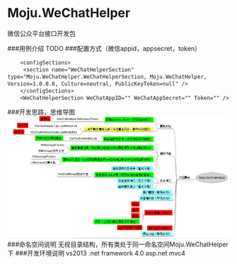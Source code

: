 Moju.WeChatHelper
=================

微信公众平台接口开发包

 
###用例介绍
TODO
###配置方式（微信appid，appsecret，token）

		<configSections>
		 <section name="WeChatHelperSection" type="Moju.WeChatHelper.WeChatHelperSection, Moju.WeChatHelper, Version=1.0.0.0, Culture=neutral, PublicKeyToken=null" />
		</configSections>
		<WeChatHelperSection WeChatAppID="" WeChatAppSecret="" Token="" />
 
###开发思路，思维导图
![思路及进度](思路及进度.png)
###命名空间说明
无视目录结构，所有类处于同一命名空间Moju.WeChatHelper下
###开发环境说明
vs2013
.net framework 4.0
asp.net mvc4